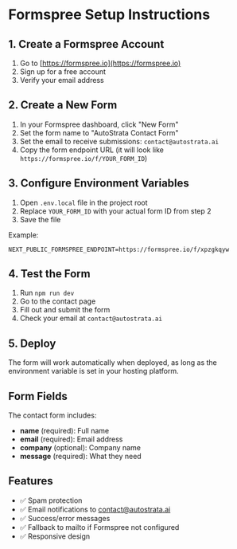# Formspree Setup Instructions

## 1. Create a Formspree Account
1. Go to [https://formspree.io](https://formspree.io)
2. Sign up for a free account
3. Verify your email address

## 2. Create a New Form
1. In your Formspree dashboard, click "New Form"
2. Set the form name to "AutoStrata Contact Form"
3. Set the email to receive submissions: `contact@autostrata.ai`
4. Copy the form endpoint URL (it will look like `https://formspree.io/f/YOUR_FORM_ID`)

## 3. Configure Environment Variables
1. Open `.env.local` file in the project root
2. Replace `YOUR_FORM_ID` with your actual form ID from step 2
3. Save the file

Example:
```
NEXT_PUBLIC_FORMSPREE_ENDPOINT=https://formspree.io/f/xpzgkqyw
```

## 4. Test the Form
1. Run `npm run dev`
2. Go to the contact page
3. Fill out and submit the form
4. Check your email at `contact@autostrata.ai`

## 5. Deploy
The form will work automatically when deployed, as long as the environment variable is set in your hosting platform.

## Form Fields
The contact form includes:
- **name** (required): Full name
- **email** (required): Email address
- **company** (optional): Company name
- **message** (required): What they need

## Features
- ✅ Spam protection
- ✅ Email notifications to contact@autostrata.ai
- ✅ Success/error messages
- ✅ Fallback to mailto if Formspree not configured
- ✅ Responsive design

